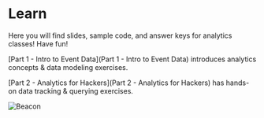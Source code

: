 Learn
========

Here you will find slides, sample code, and answer keys for analytics classes!
Have fun!

[Part 1 - Intro to Event Data](Part 1 - Intro to Event Data) introduces analytics concepts & data modeling exercises.

[Part 2 - Analytics for Hackers](Part 2 - Analytics for Hackers) has hands-on data tracking & querying exercises.


![Beacon](https://api.keen.io/3.0/projects/527f4a5705cd666b59000003/events/repo_views?api_key=d5d4ecbd8e060c414f841eb3ae79dfbf030b81bddb9cf4a34be084b01929d50b6ac9bc943191083cc01d31e34eeeaff8a3f3d6996ebdcb6b34b5b4f908654ee3228986da8d6db3819e18b09beb43d23dcb133a213eeda238f1492025fffab6d062447ead5ec6aa359c18a2120f0f3fb8&data=ew0KICAgICJyZXBvX25hbWUiIDogIkxlYXJuIg0KfQ==)
